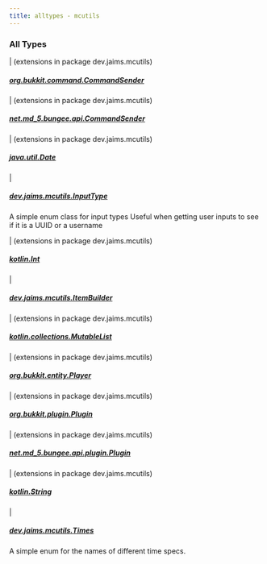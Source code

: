 ```yaml
---
title: alltypes - mcutils
---
```


### All Types

| (extensions in package dev.jaims.mcutils)

##### [org.bukkit.command.CommandSender](../dev.jaims.mcutils/org.bukkit.command.-command-sender/index.html)


| (extensions in package dev.jaims.mcutils)

##### [net.md_5.bungee.api.CommandSender](../dev.jaims.mcutils/net.md_5.bungee.api.-command-sender/index.html)


| (extensions in package dev.jaims.mcutils)

##### [java.util.Date](../dev.jaims.mcutils/java.util.-date/index.html)


|

##### [dev.jaims.mcutils.InputType](../dev.jaims.mcutils/-input-type/index.html)

A simple enum class for input types
Useful when getting user inputs to see if it is a UUID or a username


| (extensions in package dev.jaims.mcutils)

##### [kotlin.Int](../dev.jaims.mcutils/kotlin.-int/index.html)


|

##### [dev.jaims.mcutils.ItemBuilder](../dev.jaims.mcutils/-item-builder/index.html)


| (extensions in package dev.jaims.mcutils)

##### [kotlin.collections.MutableList](../dev.jaims.mcutils/kotlin.collections.-mutable-list/index.html)


| (extensions in package dev.jaims.mcutils)

##### [org.bukkit.entity.Player](../dev.jaims.mcutils/org.bukkit.entity.-player/index.html)


| (extensions in package dev.jaims.mcutils)

##### [org.bukkit.plugin.Plugin](../dev.jaims.mcutils/org.bukkit.plugin.-plugin/index.html)


| (extensions in package dev.jaims.mcutils)

##### [net.md_5.bungee.api.plugin.Plugin](../dev.jaims.mcutils/net.md_5.bungee.api.plugin.-plugin/index.html)


| (extensions in package dev.jaims.mcutils)

##### [kotlin.String](../dev.jaims.mcutils/kotlin.-string/index.html)


|

##### [dev.jaims.mcutils.Times](../dev.jaims.mcutils/-times/index.html)

A simple enum for the names of different time specs.


